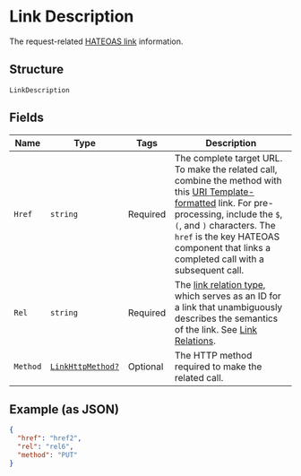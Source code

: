 
# Link Description

The request-related [HATEOAS link](/api/rest/responses/#hateoas-links) information.

## Structure

`LinkDescription`

## Fields

| Name | Type | Tags | Description |
|  --- | --- | --- | --- |
| `Href` | `string` | Required | The complete target URL. To make the related call, combine the method with this [URI Template-formatted](https://tools.ietf.org/html/rfc6570) link. For pre-processing, include the `$`, `(`, and `)` characters. The `href` is the key HATEOAS component that links a completed call with a subsequent call. |
| `Rel` | `string` | Required | The [link relation type](https://tools.ietf.org/html/rfc5988#section-4), which serves as an ID for a link that unambiguously describes the semantics of the link. See [Link Relations](https://www.iana.org/assignments/link-relations/link-relations.xhtml). |
| `Method` | [`LinkHttpMethod?`](../../doc/models/link-http-method.md) | Optional | The HTTP method required to make the related call. |

## Example (as JSON)

```json
{
  "href": "href2",
  "rel": "rel6",
  "method": "PUT"
}
```

